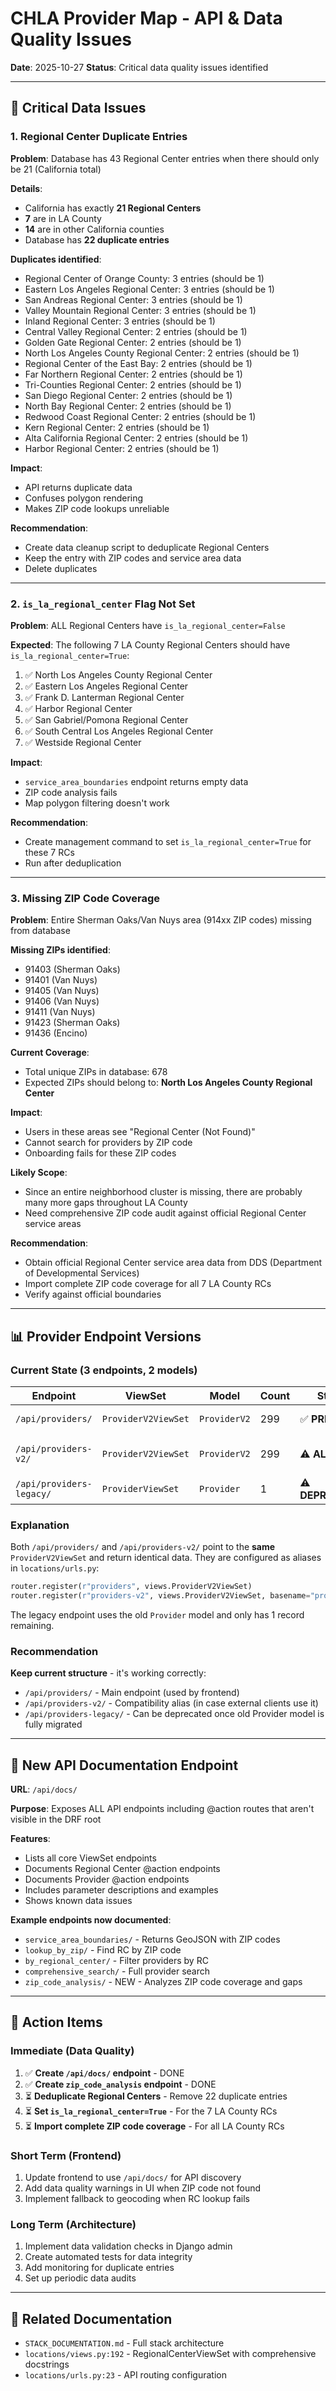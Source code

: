 # CHLA Provider Map - API & Data Quality Issues

**Date**: 2025-10-27
**Status**: Critical data quality issues identified

---

## 🚨 Critical Data Issues

### 1. Regional Center Duplicate Entries

**Problem**: Database has 43 Regional Center entries when there should only be 21 (California total)

**Details**:
- California has exactly **21 Regional Centers**
- **7** are in LA County
- **14** are in other California counties
- Database has **22 duplicate entries**

**Duplicates identified**:
- Regional Center of Orange County: 3 entries (should be 1)
- Eastern Los Angeles Regional Center: 3 entries (should be 1)
- San Andreas Regional Center: 3 entries (should be 1)
- Valley Mountain Regional Center: 3 entries (should be 1)
- Inland Regional Center: 3 entries (should be 1)
- Central Valley Regional Center: 2 entries (should be 1)
- Golden Gate Regional Center: 2 entries (should be 1)
- North Los Angeles County Regional Center: 2 entries (should be 1)
- Regional Center of the East Bay: 2 entries (should be 1)
- Far Northern Regional Center: 2 entries (should be 1)
- Tri-Counties Regional Center: 2 entries (should be 1)
- San Diego Regional Center: 2 entries (should be 1)
- North Bay Regional Center: 2 entries (should be 1)
- Redwood Coast Regional Center: 2 entries (should be 1)
- Kern Regional Center: 2 entries (should be 1)
- Alta California Regional Center: 2 entries (should be 1)
- Harbor Regional Center: 2 entries (should be 1)

**Impact**:
- API returns duplicate data
- Confuses polygon rendering
- Makes ZIP code lookups unreliable

**Recommendation**:
- Create data cleanup script to deduplicate Regional Centers
- Keep the entry with ZIP codes and service area data
- Delete duplicates

---

### 2. `is_la_regional_center` Flag Not Set

**Problem**: ALL Regional Centers have `is_la_regional_center=False`

**Expected**: The following 7 LA County Regional Centers should have `is_la_regional_center=True`:
1. ✅ North Los Angeles County Regional Center
2. ✅ Eastern Los Angeles Regional Center
3. ✅ Frank D. Lanterman Regional Center
4. ✅ Harbor Regional Center
5. ✅ San Gabriel/Pomona Regional Center
6. ✅ South Central Los Angeles Regional Center
7. ✅ Westside Regional Center

**Impact**:
- `service_area_boundaries` endpoint returns empty data
- ZIP code analysis fails
- Map polygon filtering doesn't work

**Recommendation**:
- Create management command to set `is_la_regional_center=True` for these 7 RCs
- Run after deduplication

---

### 3. Missing ZIP Code Coverage

**Problem**: Entire Sherman Oaks/Van Nuys area (914xx ZIP codes) missing from database

**Missing ZIPs identified**:
- 91403 (Sherman Oaks)
- 91401 (Van Nuys)
- 91405 (Van Nuys)
- 91406 (Van Nuys)
- 91411 (Van Nuys)
- 91423 (Sherman Oaks)
- 91436 (Encino)

**Current Coverage**:
- Total unique ZIPs in database: 678
- Expected ZIPs should belong to: **North Los Angeles County Regional Center**

**Impact**:
- Users in these areas see "Regional Center (Not Found)"
- Cannot search for providers by ZIP code
- Onboarding fails for these ZIP codes

**Likely Scope**:
- Since an entire neighborhood cluster is missing, there are probably many more gaps throughout LA County
- Need comprehensive ZIP code audit against official Regional Center service areas

**Recommendation**:
- Obtain official Regional Center service area data from DDS (Department of Developmental Services)
- Import complete ZIP code coverage for all 7 LA County RCs
- Verify against official boundaries

---

## 📊 Provider Endpoint Versions

### Current State (3 endpoints, 2 models)

| Endpoint | ViewSet | Model | Count | Status | Recommendation |
|----------|---------|-------|-------|--------|----------------|
| `/api/providers/` | `ProviderV2ViewSet` | `ProviderV2` | 299 | ✅ **PRIMARY** | Keep - This is the main endpoint |
| `/api/providers-v2/` | `ProviderV2ViewSet` | `ProviderV2` | 299 | ⚠️ **ALIAS** | Keep for backward compatibility |
| `/api/providers-legacy/` | `ProviderViewSet` | `Provider` | 1 | ⚠️ **DEPRECATED** | Can be removed after migration |

### Explanation

Both `/api/providers/` and `/api/providers-v2/` point to the **same** `ProviderV2ViewSet` and return identical data. They are configured as aliases in `locations/urls.py`:

```python
router.register(r"providers", views.ProviderV2ViewSet)
router.register(r"providers-v2", views.ProviderV2ViewSet, basename="providers-v2")
```

The legacy endpoint uses the old `Provider` model and only has 1 record remaining.

### Recommendation

**Keep current structure** - it's working correctly:
- `/api/providers/` - Main endpoint (used by frontend)
- `/api/providers-v2/` - Compatibility alias (in case external clients use it)
- `/api/providers-legacy/` - Can be deprecated once old Provider model is fully migrated

---

## 🎯 New API Documentation Endpoint

**URL**: `/api/docs/`

**Purpose**: Exposes ALL API endpoints including @action routes that aren't visible in the DRF root

**Features**:
- Lists all core ViewSet endpoints
- Documents Regional Center @action endpoints
- Documents Provider @action endpoints
- Includes parameter descriptions and examples
- Shows known data issues

**Example endpoints now documented**:
- `service_area_boundaries/` - Returns GeoJSON with ZIP codes
- `lookup_by_zip/` - Find RC by ZIP code
- `by_regional_center/` - Filter providers by RC
- `comprehensive_search/` - Full provider search
- `zip_code_analysis/` - NEW - Analyzes ZIP code coverage and gaps

---

## 📝 Action Items

### Immediate (Data Quality)
1. ✅ **Create `/api/docs/` endpoint** - DONE
2. ✅ **Create `zip_code_analysis` endpoint** - DONE
3. ⏳ **Deduplicate Regional Centers** - Remove 22 duplicate entries
4. ⏳ **Set `is_la_regional_center=True`** - For the 7 LA County RCs
5. ⏳ **Import complete ZIP code coverage** - For all LA County RCs

### Short Term (Frontend)
1. Update frontend to use `/api/docs/` for API discovery
2. Add data quality warnings in UI when ZIP code not found
3. Implement fallback to geocoding when RC lookup fails

### Long Term (Architecture)
1. Implement data validation checks in Django admin
2. Create automated tests for data integrity
3. Add monitoring for duplicate entries
4. Set up periodic data audits

---

## 🔗 Related Documentation

- `STACK_DOCUMENTATION.md` - Full stack architecture
- `locations/views.py:192` - RegionalCenterViewSet with comprehensive docstrings
- `locations/urls.py:23` - API routing configuration
